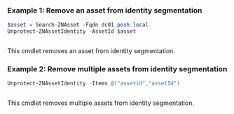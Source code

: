 ### Example 1: Remove an asset from identity segmentation
```powershell
$asset = Search-ZNAsset -Fqdn dc01.posh.local                      
Unprotect-ZNAssetIdentity -AssetId $asset
```

```output

```

This cmdlet removes an asset from identity segmentation.

### Example 2: Remove multiple assets from identity segmentation
```powershell
Unprotect-ZNAssetIdentity -Items @("assetid","assetId")
```

```output

```

This cmdlet removes multiple assets from identity segmentation.
